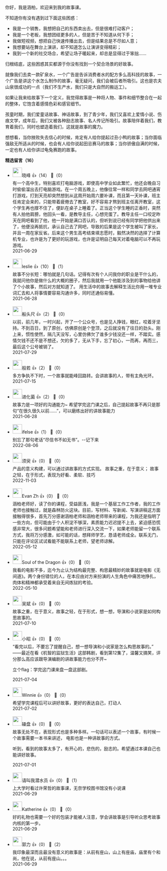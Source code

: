 你好，我是涵柏，欢迎来到我的故事课。

不知道你有没有遇到过下面这些困惑：

- 我是一个销售，我想把自己的东西卖出去，但是很难打动客户；
- 我是一个老板，我想团结更多的人，但是苦于不知道从何下手；
- 我做短视频，想把自己快速传播出去，但是结果总是不尽如人意；
- 我想要站在舞台上演讲，却不知道怎么让演讲变得精彩；
- 我到一个新的社交场合，希望让场子暖起来，却总是显得过于笨拙……

归根结底，这些困惑其实都源于你没有找到一个契合场景的好故事。

就像我们去卖一款矿泉水，一个广告是告诉消费者水的配方多么高科技的故事，一个广告是讲这个水怎么制作的故事，毫无疑问，我们会被后者所吸引。这也是农夫山泉很成功的一点（我们不生产水，我们只是大自然的搬运工）。

如果让我来给故事下一个定义，我觉得故事是一种将人物、事件和细节整合在一起的整体，它饱含着感情色彩和感官细节。

孩童时期，我们爱童话故事、神话故事，到了青少年，我们又喜欢上爱情小说、伤痕文学，成年后，我们又被各种励志故事、名人传记所吸引。故事陪伴着我们，教育着我们，同时也塑造着我们，这就是故事的魔力。

想想看，当你挫败失去信心的时候，肯定有人给你提起过丑小鸭的故事；当你面临强敌无所适从的时候，也会有人给你说起田忌赛马的故事；当你骄傲自满的时候，一定也有人给你讲过龟兔赛跑的故事。
<div><strong>精选留言（16）</strong></div><ul>
<li><img src="http://thirdwx.qlogo.cn/mmopen/vi_32/Q0j4TwGTfTLfdK4TVeqMLbSeKm8gYedTDZFic9ic3iconKRuWz0j8nxicibBtIcic7K7RicRJ2vzhTsT6iaLcYTVibTP7eg/132" width="30px"><span>晓峰</span> 👍（14） 💬（0）<div>有一个高中生，特别喜欢打电脑游戏，即使高中学业如此繁忙，他还会晚自习时偷偷溜出去打电脑游戏。在一个周五晚上，他像往常一样和同学去网吧通宵打游戏，打到天亮却突然想到从这周开始周六要补课，而且第一天补课，班主任肯定会来的，只能带着疲倦去了教室，好不容易才熬到班主任离开教室，这个学生再也撑不住了，便趴在桌子上睡着了。正当这个学生睡的正香时，突然有人拍他肩膀，他回头一看，是教导主任，心想完蛋了。教导主任一口咬定昨天在网吧看到了他，他一开始是满口否认的，但听到说已经有同学把他供出来了，他便没再抵抗，承认自己去了网吧，导致的后果是这个学生被叫了家长，并且一周在家反省。后来这个男生高考结束填志愿时，毅然决然的选择了计算机专业，也许是为了更好的玩游戏，也许是证明自己每天对着电脑可以不再玩游戏。</div>2021-06-29</li><br/><li><img src="https://static001.geekbang.org/account/avatar/00/14/34/df/64e3d533.jpg" width="30px"><span>leslie</span> 👍（10） 💬（1）<div>故事不分长短：哪怕就是几句话。记得有次有个人问我你的职业是干什么的，我就问他你是做什么的大概的圈子，然后我就用一个他能涉及到的事物给他讲了个小故事，然后对方就知道了。
用生活中的故事去解释生活比你用一堆专业词汇去和人将事情要容易沟通许多，同时还通俗易懂。</div>2021-06-28</li><br/><li><img src="https://static001.geekbang.org/account/avatar/00/0f/bb/b7/2a669915.jpg" width="30px"><span>船头尺</span> 👍（2） 💬（0）<div>以前，前几年，一时兴起，开了一个公众号，也是见人挣钱，眼红，咬着牙坚持。不到百日，到了原创，仿佛原创是个登顶，之后就没有了往日的劲头。刚上来，惯性使然，隔几天没写，心里仿佛欠了谁多少钱没还一样，不踏实。感情欠钱不还不是不想还，欠的多了，无从下手，忘了初心，一而再，再而三，最后这个公号被销了。</div>2021-07-29</li><br/><li><img src="https://static001.geekbang.org/account/avatar/00/0f/94/27/88c2cc8e.jpg" width="30px"><span>般若</span> 👍（2） 💬（0）<div>多方争执不下时，一个故事就能峰回路转。会讲故事的人，带有主角光环。
</div>2021-07-15</li><br/><li><img src="https://static001.geekbang.org/account/avatar/00/13/7b/bd/ccb37425.jpg" width="30px"><span>进化菌</span> 👍（2） 💬（0）<div>故事力是一项好的沟通能力~
希望学完这门课之后，自己提起故事不再只是那句“在很久很久以前……”，可以磨练出好的讲故事能力</div>2021-06-28</li><br/><li><img src="https://static001.geekbang.org/account/avatar/00/26/eb/d7/90391376.jpg" width="30px"><span>ifelse</span> 👍（1） 💬（0）<div>别忘了那句老话“尽信书不如无书”。--记下来</div>2022-08-06</li><br/><li><img src="https://static001.geekbang.org/account/avatar/00/2c/a5/0f/65b86396.jpg" width="30px"><span>须臾</span> 👍（0） 💬（0）<div>产品的意义构建，可以通过讲故事的方式实现。
故事之重，在于意义；
故事之轻，在于形式，表现为好看、柔软、技巧</div>2022-11-03</li><br/><li><img src="https://static001.geekbang.org/account/avatar/00/2d/d2/81/37e8006e.jpg" width="30px"><span>Evan Zh</span> 👍（0） 💬（0）<div>涵柏老师好，读了你的课程，受益匪浅，我是一个基层工作工作者，我的工作老师也接触过，就是森林防火这块。目前，写材料、写新闻、写演讲稿这方面接触得很多，首先万分感谢涵柏老师和涵柏老师带来的课程，为我还是指明了一些方向，但可能由于个人积淀不够深，素质能力迟迟提不上去，紧迫感恐慌感非常大，很多问题希望能和老师进行深入交流一下，如果老师能留一个联系方式，我将万分感激，如可能的话，想拜师学艺，恳请老师成全。联系无门，只能在评论区试试看能不能联系上老师，望老师谅解。</div>2022-05-12</li><br/><li><img src="https://static001.geekbang.org/account/avatar/00/25/33/7b/9e012181.jpg" width="30px"><span>Soul of the Dragon</span> 👍（0） 💬（0）<div>我看的电影不多，迄今为止认为结构最完整、构思最精妙的故事就是电影《无间道》。两个身份错位的人，在本应由对方来扮演的人生角色中痛苦地挣扎，肉体和精神都承受着来自无间炼狱的考验。</div>2022-05-10</li><br/><li><img src="https://thirdwx.qlogo.cn/mmopen/vi_32/Q0j4TwGTfTKBS8Xf2qLLpJMbtBVmhTuicoWWeshfeWvDCG1hKyJLmicU5NcQsPHNPwIxWoJLRXwyU5HSicKyzmNKw/132" width="30px"><span>吴斌</span> 👍（0） 💬（0）<div>故事之重，在于意义，故事之轻，在于形式，想一想，导演和小说家是如何构思故事的。</div>2021-07-10</li><br/><li><img src="https://static001.geekbang.org/account/avatar/00/14/3f/39/a4c2154b.jpg" width="30px"><span>小昭</span> 👍（0） 💬（0）<div>“看完以后，不要忘了提醒自己，想一想导演和小说家是怎么构思故事的。”
——最近在看《机智的监狱生活》这部韩剧，看到第12集了，温馨又搞笑，评分那么高应该跟导演编剧的讲故事能力也分不开~

立个flag：学完这门课来盘一盘这部剧。</div>2021-07-04</li><br/><li><img src="https://static001.geekbang.org/account/avatar/00/1b/66/68/48e41ec3.jpg" width="30px"><span>Winnie</span> 👍（0） 💬（0）<div>希望学完课程后可以讲好故事，更好的表达自己，打动人</div>2021-07-02</li><br/><li><img src="https://static001.geekbang.org/account/avatar/00/10/1b/88/ac69f57a.jpg" width="30px"><span>磉盘</span> 👍（0） 💬（0）<div>故事无处不在，表现形式也是多种多样。一句话可以表述一个故事，有时候一个故事需要一本书来讲述， 电影也是一种讲故事的方式。

听到，看到的故事太多了，有开心的，悲伤的，励志的。希望通过本课自己也能讲好故事。</div>2021-07-01</li><br/><li><img src="https://static001.geekbang.org/account/avatar/00/28/10/fc/213c381f.jpg" width="30px"><span>请叫我潜水员</span> 👍（0） 💬（1）<div>上大学时看过许荣哲的故事课，无奈学校图书馆没有小说课</div>2021-06-29</li><br/><li><img src="https://static001.geekbang.org/account/avatar/00/1f/c3/08/74807039.jpg" width="30px"><span>Katherine</span> 👍（0） 💬（0）<div>好的礼物也需要一个好的包装才能被人注意，学会讲故事是引导听众思考故事内核的第一步。</div>2021-06-29</li><br/><li><img src="https://static001.geekbang.org/account/avatar/00/1f/b6/aa/0a1caa83.jpg" width="30px"><span>郭力</span> 👍（0） 💬（2）<div>我印象最深而且最没有意义的故事是：从前有座山，山上有座庙，庙里有个和尚，他在说，从前有座山。。。</div>2021-06-29</li><br/>
</ul>